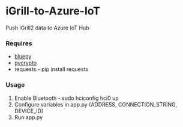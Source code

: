 # iGrill-to-Azure-IoT
Push iGrill2 data to Azure IoT Hub

### Requires
* [bluepy](https://github.com/IanHarvey/bluepy)
* [pycrypto](https://github.com/dlitz/pycrypto)
* requests - pip install requests

### Usage
1. Enable Bluetooth - sudo hciconfig hci0 up
2. Configure variables in app.py (ADDRESS, CONNECTION_STRING, DEVICE_ID)
3. Run app.py